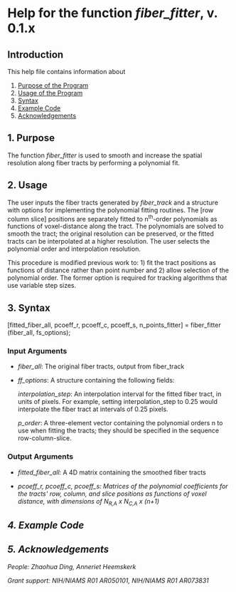 # Help for the function <i>fiber_fitter</i>, v. 0.1.x

## Introduction

This help file contains information about
1) [Purpose of the Program](https://github.com/bdamon/MuscleDTI_Toolbox/blob/master/Help/Help-for-fiber_fitter.md#1-Purpose)
2) [Usage of the Program](https://github.com/bdamon/MuscleDTI_Toolbox/blob/master/Help/Help-for-fiber_fitter.md#2-Usage)
3) [Syntax](https://github.com/bdamon/MuscleDTI_Toolbox/blob/master/Help/Help-for-fiber_fitter.md#3-Syntax)
4) [Example Code](https://github.com/bdamon/MuscleDTI_Toolbox/blob/master/Help/Help-for-fiber_fitter.md#4-Example-Code)
5) [Acknowledgements](https://github.com/bdamon/MuscleDTI_Toolbox/blob/master/Help/Help-for-fiber_fitter.md#5-Acknowledgements)

## 1. Purpose
The function <i>fiber_fitter</i> is used to smooth and increase the spatial resolution along fiber tracts by performing a polynomial fit. 

## 2. Usage

The user inputs the fiber tracts generated by <i>fiber_track</i> and a structure with options for implementing the polynomial fitting routines.  The [row column slice] positions are separately fitted to n<sup>th</sup>-order polynomials as functions of voxel-distance along the tract. The polynomials are solved to smooth the tract; the original resolution can be preserved, or the fitted tracts can be interpolated at a higher resolution. The user selects the polynomial order and interpolation resolution.  

This procedure is modified previous work to: 1) fit the tract positions as functions of distance rather than point number and 2) allow selection of the polynomial order.  The former option is required for tracking algorithms that use variable step sizes.

## 3. Syntax
[fitted_fiber_all, pcoeff_r, pcoeff_c, pcoeff_s, n_points_fitter] = fiber_fitter (fiber_all, fs_options);

### Input Arguments

* <i>fiber_all</i>: The original fiber tracts, output from fiber_track

* <i>ff_options</i>: A structure containing the following fields:

   <i>interpolation_step</i>: An interpolation interval for the fitted fiber tract, in units of pixels.  For example, setting interpolation_step to 0.25 would interpolate the fiber tract at intervals of 0.25 pixels.

   <i>p_order</i></i>: A three-element vector containing the polynomial orders n to use when fitting the tracts; they should be specified in the sequence row-column-slice.

### Output Arguments

* <i>fitted_fiber_all</i>: A 4D matrix containing the smoothed fiber tracts

* <i>pcoeff_r, pcoeff_c, pcoeff_s: Matrices of the polynomial coefficients for the tracts' row, column, and slice positions as functions of voxel distance, with dimensions of N<sub>R,A</sub> x N<sub>C,A</sub> x (n+1) 

## 4. Example Code
 

## 5. Acknowledgements
People: Zhaohua Ding, Anneriet Heemskerk

Grant support: NIH/NIAMS R01 AR050101, NIH/NIAMS R01 AR073831

